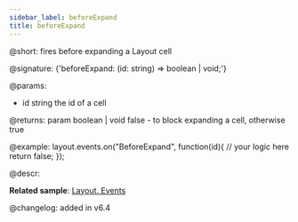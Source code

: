 ```yaml
---
sidebar_label: beforeExpand
title: beforeExpand
---          
```


@short: fires before expanding a Layout cell

@signature: {'beforeExpand: (id: string) => boolean | void;'}

@params:
- id		string		the id of a cell

@returns:
param       boolean | void     false - to block expanding a cell, otherwise true

@example:
layout.events.on("BeforeExpand", function(id){
	// your logic here
    return false;
});



@descr:

**Related sample**: [Layout. Events](https://snippet.dhtmlx.com/fyxw0map)

@changelog:
added in v6.4


